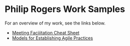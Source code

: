 # Philip Rogers Work Samples
For an overview of my work, see the links below.

+ [Meeting Faciiitation Cheat Sheet](https://docs.google.com/document/d/1zQZdBM4MjsRCIuIyPbfFLDc8UKcEvWyO/edit?usp=drive_link&ouid=113929801015496084118&rtpof=true&sd=true) 
+ [Models for Establishing Agile Practices](https://docs.google.com/document/d/1Y9AY53sihIUfqSbze0qBvBj0QK_PUfeV/edit?usp=drive_link&ouid=113929801015496084118&rtpof=true&sd=true)
